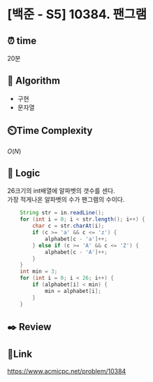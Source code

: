 # [백준 - S5] 10384. 팬그램

## ⏰ **time**

20분

## :pushpin: **Algorithm**

- 구현
- 문자열

## ⏲️**Time Complexity**

$O(N)$

## :round_pushpin: **Logic**
26크기의 int배열에 알파벳의 갯수를 센다.  
가장 적게나온 알파벳의 수가 팬그램의 수이다.

```java
	String str = in.readLine();
	for (int i = 0; i < str.length(); i++) {
		char c = str.charAt(i);
		if (c >= 'a' && c <= 'z') {
			alphabet[c - 'a']++;
		} else if (c >= 'A' && c <= 'Z') {
			alphabet[c - 'A']++;
		}
	}
	int min = 3;
	for (int i = 0; i < 26; i++) {
		if (alphabet[i] < min) {
			min = alphabet[i];
		}
	}

```

## :black_nib: **Review**

## 📡**Link**

https://www.acmicpc.net/problem/10384
